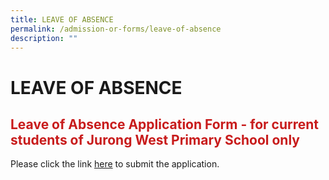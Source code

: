 ```yaml
---
title: LEAVE OF ABSENCE
permalink: /admission-or-forms/leave-of-absence
description: ""
---
```

# LEAVE OF ABSENCE

## <span style = "color: #c81b1b"> <b>Leave of Absence Application Form - for current students of Jurong West Primary School only</b> </span>

Please click the link <a href="https://form.gov.sg/60c81652c1e7220011fee20e" target = "_blank">here</a> to submit the application.